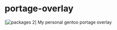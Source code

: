 # portage-overlay

[![packages 2](https://img.shields.io/badge/packages-2-4472c0.svg)]
My personal gentoo portage overlay
